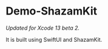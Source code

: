 # Demo-ShazamKit

*Updated for Xcode 13 beta 2.*

<!--
This demo project is associated with my article [ShazamKit: A first look](https://yaacoub.github.io/articles/swift/shazamkit-a-first-look/).
<br>
-->
It is built using SwiftUI and ShazamKit.
